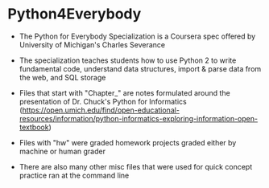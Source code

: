 # Python4Everybody

- The Python for Everybody Specialization is a Coursera spec offered by University of Michigan's Charles Severance
- The specialization teaches students how to use Python 2 to write fundamental code, understand data structures, import & parse data from the web, and SQL storage

- Files that start with "Chapter_" are notes formulated around the presentation of Dr. Chuck's Python for Informatics (https://open.umich.edu/find/open-educational-resources/information/python-informatics-exploring-information-open-textbook)
- Files with "hw" were graded homework projects graded either by machine or human grader 
- There are also many other misc files that were used for quick concept practice ran at the command line
  